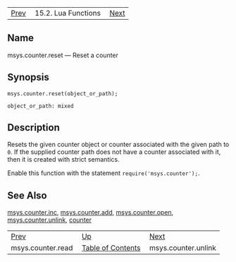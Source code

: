 |     |     |     |
| --- | --- | --- |
| [Prev](lua.ref.msys.counter.read)  | 15.2. Lua Functions |  [Next](lua.ref.msys.counter.unlink.php) |

<a name="lua.ref.msys.counter.reset"></a>
## Name

msys.counter.reset — Reset a counter

<a name="idp26460768"></a>
## Synopsis

`msys.counter.reset(object_or_path);`

`object_or_path: mixed`<a name="idp26463408"></a>
## Description

Resets the given counter object or counter associated with the given path to `0`. If the supplied counter path does not have a counter associated with it, then it is created with strict semantics.

Enable this function with the statement `require('msys.counter');`.

<a name="idp26466560"></a>
## See Also

[msys.counter.inc](lua.ref.msys.counter.inc "msys.counter.inc"), [msys.counter.add](lua.ref.msys.counter.add.php "msys.counter.add"), [msys.counter.open](lua.ref.msys.counter.open.php "msys.counter.open"), [msys.counter.unlink](lua.ref.msys.counter.unlink.php "msys.counter.unlink"), [counter](console_commands.counter.php "counter")

|     |     |     |
| --- | --- | --- |
| [Prev](lua.ref.msys.counter.read)  | [Up](lua.function.details.php) |  [Next](lua.ref.msys.counter.unlink.php) |
| msys.counter.read  | [Table of Contents](index) |  msys.counter.unlink |
